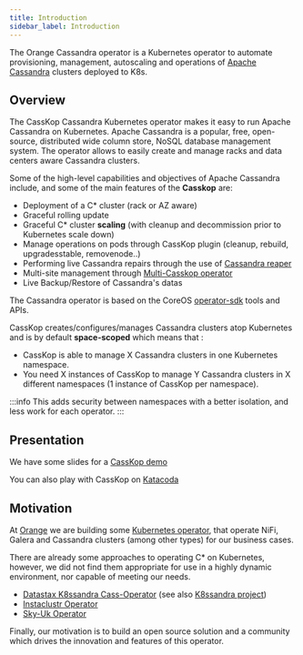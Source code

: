 ```yaml
---
title: Introduction
sidebar_label: Introduction
---
```


The Orange Cassandra operator is a Kubernetes operator to automate provisioning, management, autoscaling and operations of [Apache Cassandra](http://cassandra.apache.org/) clusters deployed to K8s.

## Overview

The CassKop Cassandra Kubernetes operator makes it easy to run Apache Cassandra on Kubernetes. Apache Cassandra is a popular, 
free, open-source, distributed wide column store, NoSQL database management system. 
The operator allows to easily create and manage racks and data centers aware Cassandra clusters.

Some of the high-level capabilities and objectives of Apache Cassandra include, and some of the main features of the **Casskop** are:

- Deployment of a C* cluster (rack or AZ aware)
- Graceful rolling update
- Graceful C* cluster **scaling** (with cleanup and decommission prior to Kubernetes scale down)
- Manage operations on pods through CassKop plugin (cleanup, rebuild, upgradesstable, removenode..)
- Performing live Cassandra repairs through the use of [Cassandra reaper](http://cassandra-reaper.io/)
- Multi-site management through [Multi-Casskop operator](https://github.com/cscetbon/casskop/tree/master/multi-casskop)
- Live Backup/Restore of Cassandra's datas

The Cassandra operator is based on the CoreOS
[operator-sdk](https://github.com/operator-framework/operator-sdk) tools and APIs.


CassKop creates/configures/manages Cassandra clusters atop Kubernetes and is by default **space-scoped** which means
that :
- CassKop is able to manage X Cassandra clusters in one Kubernetes namespace.
- You need X instances of CassKop to manage Y Cassandra clusters in X different namespaces (1 instance of CassKop
  per namespace).

:::info
This adds security between namespaces with a better isolation, and less work for each operator.
:::

## Presentation

We have some slides for a [CassKop demo](https://cscetbon.github.io/casskop/slides/index.html?slides=Slides-CassKop-demo.md#1)

You can also play with CassKop on [Katacoda](https://www.katacoda.com/orange)

## Motivation

At [Orange](https://opensource.orange.com/fr/accueil/) we are building some [Kubernetes operator](https://github.com/cscetbon?utf8=%E2%9C%93&q=operator&type=&language=), that operate NiFi, Galera and Cassandra clusters (among other types) for our business cases.

There are already some approaches to operating C* on Kubernetes, however, we did not find them appropriate for use in a highly dynamic environment, nor capable of meeting our needs.

- [Datastax K8ssandra Cass-Operator](https://github.com/k8ssandra/cass-operator) (see also [K8ssandra project](https://k8ssandra.io))
- [Instaclustr Operator](https://github.com/instaclustr/cassandra-operator)
- [Sky-Uk Operator](https://github.com/sky-uk/cassandra-operator)

Finally, our motivation is to build an open source solution and a community which drives the innovation and features of this operator.
